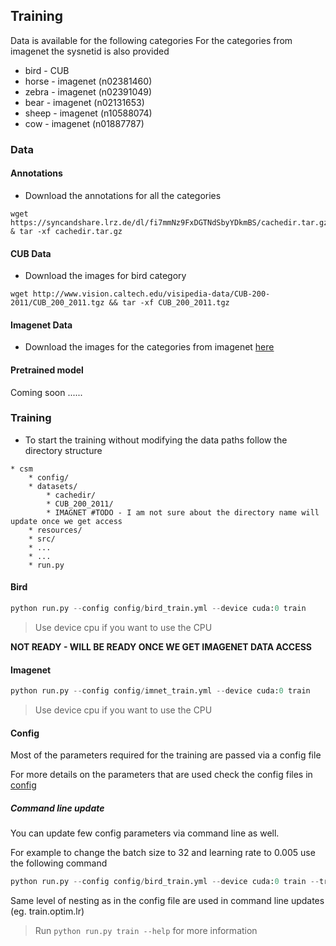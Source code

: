 ## Training
Data is available for the following categories
For the categories from imagenet the sysnetid is also provided

* bird - CUB
* horse - imagenet (n02381460)
* zebra - imagenet (n02391049)
* bear - imagenet (n02131653)
* sheep - imagenet (n10588074)
* cow - imagenet (n01887787)

### Data
#### Annotations
* Download the annotations for all the categories
```
wget https://syncandshare.lrz.de/dl/fi7mmNz9FxDGTNdSbyYDkmBS/cachedir.tar.gz & tar -xf cachedir.tar.gz
```
#### CUB Data
* Download the images for bird category
```
wget http://www.vision.caltech.edu/visipedia-data/CUB-200-2011/CUB_200_2011.tgz && tar -xf CUB_200_2011.tgz
```
#### Imagenet Data
* Download the images for the categories from imagenet [here](http://image-net.org/download)

#### Pretrained model

Coming soon ......

### Training
* To start the training without modifying the data paths follow the directory structure
```
* csm
    * config/   
    * datasets/
        * cachedir/
        * CUB_200_2011/
        * IMAGNET #TODO - I am not sure about the directory name will update once we get access
    * resources/
    * src/
    * ...
    * ...
    * run.py
```

#### Bird
```python 
python run.py --config config/bird_train.yml --device cuda:0 train
``` 
> Use device cpu if you want to use the CPU

**NOT READY - WILL BE READY ONCE WE GET IMAGENET DATA ACCESS**
#### Imagenet
```python 
python run.py --config config/imnet_train.yml --device cuda:0 train
``` 
> Use device cpu if you want to use the CPU

#### Config

Most of the parameters required for the training are passed via a config file

For more details on the parameters that are used check the config files in [config](../../config)

##### Command line update
You can update few config parameters via command line as well. 

For example to change the batch size to 32 and learning rate to 0.005 use the following command
```python 
python run.py --config config/bird_train.yml --device cuda:0 train --train.batch_size 32 --train.optim.lr 0.005
```  
Same level of nesting as in the config file are used in command line updates (eg. train.optim.lr)
> Run ``python run.py train --help`` for more information
 